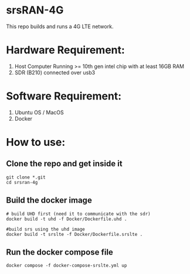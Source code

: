 # srsRAN-4G

This repo builds and runs a 4G LTE network.

# Hardware Requirement:

1. Host Computer Running >= 10th gen intel chip with at least 16GB RAM
2. SDR (B210) connected over usb3

# Software Requirement: 

1. Ubuntu OS / MacOS
2. Docker

# How to use:

## Clone the repo and get inside it
```
git clone *.git
cd srsran-4g
```

## Build the docker image

```
# build UHD first (need it to communicate with the sdr)
docker build -t uhd -f Docker/Dockerfile.uhd .

#build srs using the uhd image
docker build -t srslte -f Docker/Dockerfile.srslte .
```

## Run the docker compose file

```docker compose -f docker-compose-srslte.yml up```
